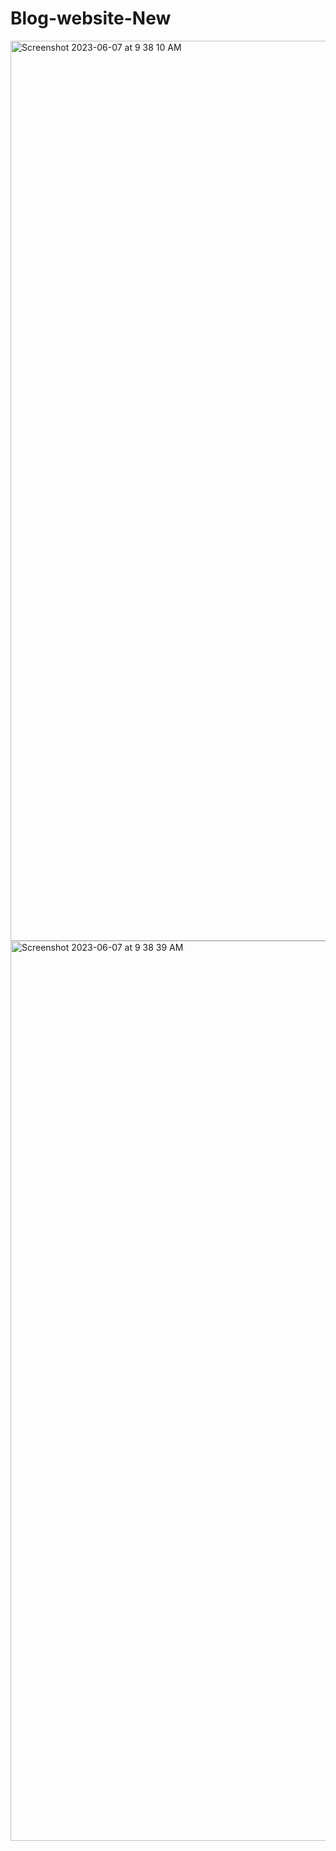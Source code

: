 # Blog-website-New

<img width="1440" alt="Screenshot 2023-06-07 at 9 38 10 AM" src="https://github.com/kushal-022/Blog-Website/assets/105519854/014cef18-2e1b-485d-9b67-6c69b18a0fdb">

<img width="1440" alt="Screenshot 2023-06-07 at 9 38 39 AM" src="https://github.com/kushal-022/Blog-Website/assets/105519854/4c6c38de-99ec-4bdb-af64-091e686a617f">
